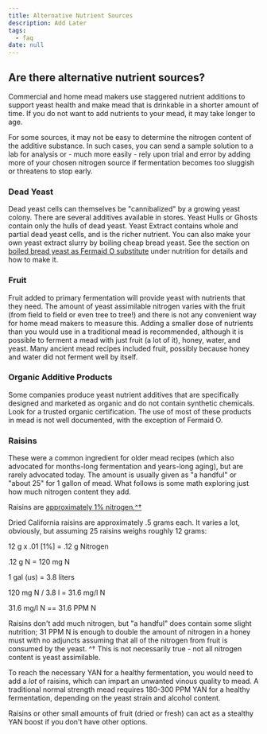 ```yaml
---
title: Alternative Nutrient Sources
description: Add Later
tags:
  - faq
date: null
---
```


## Are there alternative nutrient sources?

Commercial and home mead makers use staggered nutrient additions to support yeast health and make mead that is drinkable
in a shorter amount of time. If you do not want to add nutrients to your mead, it may take longer to age.

For some sources, it may not be easy to determine the nitrogen content of the additive substance. In such cases, you can
send a sample solution to a lab for analysis or - much more easily - rely upon trial and error by adding more of your
chosen nitrogen source if fermentation becomes too sluggish or threatens to stop early.

### Dead Yeast

Dead yeast cells can themselves be "cannibalized" by a growing yeast colony. There are several additives available in
stores. Yeast Hulls or Ghosts contain only the hulls of dead yeast. Yeast Extract contains whole and partial dead yeast
cells, and is the richer nutrient. You can also make your own yeast extract slurry by boiling cheap bread yeast. See the
section on [boiled bread yeast as Fermaid O substitute](/ingredients/nutrients#using-boiled-bread-yeast) under nutrition
for details and how to make it.

### Fruit

Fruit added to primary fermentation will provide yeast with nutrients that they need. The amount of yeast assimilable
nitrogen varies with the fruit (from field to field or even tree to tree!) and there is not any convenient way for home
mead makers to measure this. Adding a smaller dose of nutrients than you would use in a traditional mead is recommended,
although it is possible to ferment a mead with just fruit (a lot of it), honey, water, and yeast. Many ancient mead
recipes included fruit, possibly because honey and water did not ferment well by itself.

### Organic Additive Products

Some companies produce yeast nutrient additives that are specifically designed and marketed as organic and do not
contain synthetic chemicals. Look for a trusted organic certification. The use of most of these products in mead is not
well documented, with the exception of Fermaid O.

### Raisins

These were a common ingredient for older mead recipes (which also advocated for months-long fermentation and years-long
aging), but are rarely advocated today. The amount is usually given as "a handful" or "about 25" for 1 gallon of mead.
What follows is some math exploring just how much nitrogen content they add.

Raisins are
[approximately 1% nitrogen.^†](http://books.google.com/books?id=-QVJAAAAYAAJ&pg=PA323&lpg=PA323&dq=raisins+percent+nitrogen&source=bl&ots=TSvEHTtDye&sig=WZwCZ-7yhdcP6iMvWkOpJ-lrw4M&hl=en&sa=X&ei=MkeHVPzbO4a0yAT4qoDwCA&ved=0CEMQ6AEwBw#v=onepage&q=raisins%20percent%20nitrogen&f=false)

Dried California raisins are approximately .5 grams each. It varies a lot, obviously, but assuming 25 raisins weighs
roughly 12 grams:

12 g x .01 [1%] = .12 g Nitrogen

.12 g N = 120 mg N

1 gal (us) = 3.8 liters

120 mg N / 3.8 l = 31.6 mg/l N

31.6 mg/l N == 31.6 PPM N

Raisins don't add much nitrogen, but "a handful" does contain some slight nutrition; 31 PPM N is enough to double the
amount of nitrogen in a honey must with no adjuncts assuming that all of the nitrogen from fruit is consumed by the
yeast. ^† This is not necessarily true - not all nitrogen content is yeast assimilable.

To reach the necessary YAN for a healthy fermentation, you would need to add a _lot_ of raisins, which can impart an
unwanted vinous quality to mead. A traditional normal strength mead requires 180-300 PPM YAN for a healthy fermentation,
depending on the yeast strain and alcohol content.

Raisins or other small amounts of fruit (dried or fresh) can act as a stealthy YAN boost if you don't have other
options.
